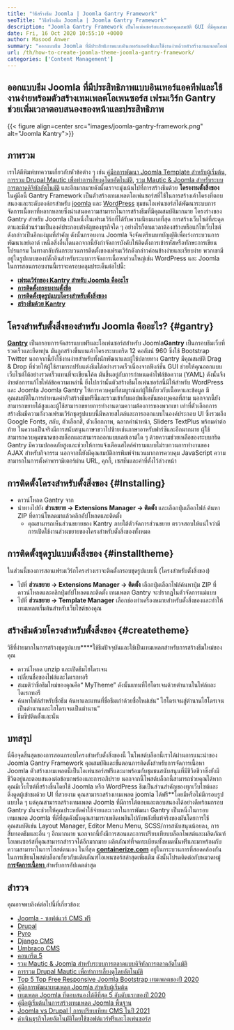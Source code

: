 ```yaml
---
title: "วิธีสร้างธีม Joomla | Joomla Gantry Framework" 
seoTitle: "วิธีสร้างธีม Joomla | Joomla Gantry Framework" 
description: "Joomla Gantry Framework เป็นโอเพ่นซอร์สและเสนอคุณสมบัติ GUI ที่มีคุณสมบัติการลากและดร็อปทำให้ผู้ใช้สามารถสร้างเทมเพลต Joomla CMS แบบไดนามิกและตอบสนองได้อย่างรวดเร็ว" 
date: Fri, 16 Oct 2020 10:55:10 +0000
author: Masood Anwer
summary: "ออกแบบธีม Joomla ที่มีประสิทธิภาพแบบอินเทอร์แอคทีฟและใช้งานง่ายด้วยตัวสร้างเทมเพลตโอเพ่นซอร์ส เฟรมเวิร์ก Gantry ช่วยเพิ่มเวลาตอบสนองของหน้าและประสิทธิภาพ" 
url: /th/how-to-create-joomla-theme-joomla-gantry-framework/
categories: ['Content Management']
---
```


## ออกแบบธีม Joomla ที่มีประสิทธิภาพแบบอินเทอร์แอคทีฟและใช้งานง่ายพร้อมตัวสร้างเทมเพลตโอเพนซอร์ส เฟรมเวิร์ก Gantry ช่วยเพิ่มเวลาตอบสนองของหน้าและประสิทธิภาพ

{{< figure align=center src="images/joomla-gantry-framework.png" alt="Joomla Kantry">}}


## **ภาพรวม** 
เราได้ตีพิมพ์บทความเกี่ยวกับหัวข้อต่าง ๆ เช่น [คู่มือการพัฒนา Joomla Template สำหรับผู้เริ่มต้น][1], [การรวม Drupal Mautic เพื่อทำการเลี้ยงดูโดยอัตโนมัติ][2], [รวม Mautic & Joomla สำหรับระบบการตลาดดิจิทัลอัตโนมัติ][3] และอีกมากมายดังนั้นเราจะมุ่งเน้นไปที่การสร้างธีมด้วย **โครงงานตั้งสิ่งของ** ในคู่มือนี้ Gantry Framework เป็นตัวสร้างเทมเพลตโอเพ่นซอร์สที่ใช้ในการสร้างเค้าโครงที่ตอบสนองและระดับองค์กรสำหรับ [joomla][4] และ [WordPress][5] ชุมชนโอเพ่นซอร์สได้พัฒนาระบบการจัดการเนื้อหาที่หลากหลายซึ่งนำเสนอความสามารถในการสร้างธีมที่มีคุณสมบัติมากมาย โครงร่างของ Gantry สำหรับ Joomla เป็นหนึ่งในเฟรมเวิร์กที่ได้รับความนิยมมากที่สุด การสร้างเว็บไซต์ที่สะดุดตาและมีส่วนร่วมเป็นองค์ประกอบสำคัญของธุรกิจใด ๆ อย่างไรก็ตามเวลาต้องสร้างหรือแก้ไขเว็บไซต์ดังกล่าวเป็นอีกแง่มุมที่สำคัญ
ดังนั้นกรอบงาน Joomla จึงจัดเตรียมบทบัญญัติเพื่อเร่งกระบวนการพัฒนาเลย์เอาต์ เหนือสิ่งอื่นใดนอกจากนี้ยังกำจัดการบังคับให้ติดตั้งการเข้ารหัสหรือทักษะการเขียนโปรแกรม ในทางกลับกันกระบวนการติดตั้งของเฟรมเวิร์กดังกล่าวค่อนข้างง่ายและเรียบง่าย พวกเขามีอยู่ในรูปแบบของปลั๊กอินสำหรับระบบการจัดการเนื้อหาส่วนใหญ่เช่น WordPress และ Joomla ในการสอนกรอบงานนี้เราจะครอบคลุมประเด็นต่อไปนี้:
* [ **เฟรมเวิร์กของ Kantry สำหรับ Joomla คืออะไร** ][6]
* [ **การติดตั้งกรอบงานตั้งชื่อ** ][7]
* [ **การติดตั้งชุดรูปแบบโครงสำหรับตั้งสิ่งของ** ][8]
* [ **สร้างธีมด้วย Kantry** ][9]

## โครงสำหรับตั้งสิ่งของสำหรับ Joomla คืออะไร? {#gantry}

[ **Gantry**][10] เป็นกรอบการจัดสรรแบบฟรีและโอเพ่นซอร์สสำหรับ Joomla**Gantry** เป็นกรอบธีมเว็บที่รวดเร็วและยืดหยุ่น มันถูกสร้างขึ้นบนเค้าโครงระบบกริด 12 คอลัมน์ 960 ซึ่งใช้ Bootstrap Twitter นอกจากนี้ยังใช้งานง่ายสำหรับทั้งนักพัฒนาและผู้ใช้ปลายทาง Gantry มีคุณสมบัติ Drag & Drop ที่ช่วยให้ผู้ใช้สามารถปรับแต่งธีมได้อย่างรวดเร็วเนื่องจากฟังก์ชั่น GUI ช่วยให้คุณออกแบบเว็บไซต์ได้อย่างรวดเร็วแทนที่จะเขียนโค้ด มันขึ้นอยู่กับการกำหนดค่าไฟล์ข้อความ (YAML) ดังนั้นจึงง่ายต่อการแก้ไขไฟล์ข้อความเหล่านี้ ยิ่งไปกว่านั้นตัวสร้างธีมโอเพ่นซอร์สนี้มีให้สำหรับ WordPress และ Joomla Joomla Gantry ให้การควบคุมที่สมบูรณ์แก่ผู้ใช้เกี่ยวกับเนื้อหาและข้อมูล มีคุณสมบัติในการกำหนดค่าตัวสร้างธีมฟรีนี้และรวมเข้ากับแอปพลิเคชันของบุคคลที่สาม นอกจากนี้ยังสามารถขยายได้สูงและผู้ใช้สามารถขยายการทำงานตามความต้องการของพวกเขา
เท่าที่ตัวเลือกการสร้างธีมมีความกังวลเฟรมเวิร์กชุดรูปแบบนี้มีหลายสไตล์และการออกแบบในองค์ประกอบ UI ซึ่งรวมถึง Google Fonts, สลับ, ตัวเลือกสี, ตัวเลือกภาพ, ฉลากคำนำหน้า, Sliders TextPlus พร้อมคำต่อท้าย ในความเป็นจริงมีการสนับสนุนภาษาขวาไปซ้ายเช่นภาษาอาหรับฟาร์ซีและอีกมากมาย ผู้ใช้สามารถควบคุมขนาดของบล็อกและสามารถออกแบบเลย์เอาต์ใด ๆ ด้วยความช่วยเหลือของระบบกริด Gantry มีความปลอดภัยสูงและช่วยให้การแจ้งเตือนสไตล์คำรามแบบไม่รบกวนการทำงานของ AJAX สำหรับกิจกรรม นอกจากนี้ยังมีคุณสมบัติการพิมพ์จำนวนมากการควบคุม JavaScript ความสามารถในการตั้งค่าพารามิเตอร์ผ่าน URL, คุกกี้, เซสชันและค่าที่ตั้งไว้ล่วงหน้า

## การติดตั้งโครงสำหรับตั้งสิ่งของ {#Installing}

  * ดาวน์โหลด Gantry จาก
* นำทางไปยัง **ส่วนขยาย -> Extensions Manager -> ติดตั้ง** และเลือกปุ่มเลือกไฟล์ ค้นหา ZIP ที่ดาวน์โหลดมาแล้วคลิกอัปโหลดและติดตั้ง
  * คุณสามารถเห็นส่วนขยายของ Kantry ภายใต้ตัวจัดการส่วนขยาย ตรวจสอบให้แน่ใจว่ามีการเปิดใช้งานส่วนขยายของโครงสำหรับตั้งสิ่งของทั้งหมด

## การติดตั้งชุดรูปแบบตั้งสิ่งของ {#installtheme}

ในส่วนนี้ของการสอนเฟรมเวิร์กโครงร่างเราจะติดตั้งกรอบชุดรูปแบบนี้ (โครงสำหรับตั้งสิ่งของ)
* ไปที่ **ส่วนขยาย -> Extensions Manager -> ติดตั้ง** เลือกปุ่มเลือกไฟล์ค้นหาปุ่ม ZIP ที่ดาวน์โหลดและคลิกปุ่มอัปโหลดและติดตั้ง เทมเพลต Gantry จะปรากฏในตัวจัดการแม่แบบ
* ไปที่ **ส่วนขยาย -> Template Manager** เลือกช่องทำเครื่องหมายสำหรับตั้งสิ่งของและทำให้เทมเพลตเริ่มต้นสำหรับเว็บไซต์ของคุณ

## สร้างธีมด้วยโครงสำหรับตั้งสิ่งของ {#createtheme}

วิธีที่ง่ายมากในการสร้างชุดรูปแบบ****ใช้ธีมปัจจุบันและใช้เป็นเทมเพลตสำหรับการสร้างธีมใหม่ของคุณ
  * ดาวน์โหลด unzip และเปิดธีมไฮโดรเจน
  * เปลี่ยนชื่อของไฟล์และไดเรกทอรี
  * สมมติว่าชื่อธีมใหม่ของคุณคือ“ MyTheme” ดังนั้นแทนที่ไฮโดรเจนด้วยตำนานในไฟล์และไดเรกทอรี
  * ค้นหาไฟล์สำหรับชื่อธีม ค้นหาและแทนที่ชื่อธีมเก่าด้วยชื่อใหม่เช่น“ ไฮโดรเจนสู่ตำนานไฮโดรเจนเป็นตำนานและไฮโดรเจนเป็นตำนาน”
  * ธีมซิปติดตั้งและนั่น

## บทสรุป
นี่คือจุดสิ้นสุดของการสอนกรอบโครงสำหรับตั้งสิ่งของนี้ ในโพสต์บล็อกนี้เราได้ผ่านการแนะนำของ Joomla Gantry Framework คุณสมบัติและขั้นตอนการติดตั้งสำหรับการจัดการเนื้อหา Joomla ตัวสร้างเทมเพลตนี้เป็นโอเพ่นซอร์สฟรีและมาพร้อมกับชุมชนสนับสนุนที่มีชีวิตชีวาซึ่งยังมีชีวิตอยู่และตอบสนองต่อข้อบกพร่องและการอภิปราย นอกจากนี้โพสต์บล็อกนี้สามารถช่วยคุณได้หากคุณมีเว็บไซต์ที่สร้างขึ้นโดยใช้ Joomla หรือ WordPress ธีมเป็นส่วนสำคัญของทุกเว็บไซต์และดึงดูดผู้เข้าชมด้วย UI ที่สวยงาม คุณสามารถสร้างเทมเพลต joomla ได้ฟรี**โดยมีหรือไม่มีกรอบรูปแบบใด ๆ แต่คุณสามารถสร้างเทมเพลต Joomla ที่มีการโต้ตอบและตอบสนองได้อย่างดีพร้อมกรอบ Gantry มันจะช่วยให้คุณประหยัดค่าใช้จ่ายและเวลาในการพัฒนา
Gantry เป็นหนึ่งในกรอบเทมเพลต Joomla ที่ดีที่สุดดังนั้นคุณสามารถเพลิดเพลินไปกับพลังที่แท้จริงของมันโดยการใช้คุณสมบัติเช่น Layout Manager, Editor Menu Menu, SCSS/การสนับสนุนน้อยลง, การสืบทอดธีมและอื่น ๆ อีกมากมาย นอกจากนี้ยังมีการสอนและการเปรียบเทียบบล็อกโพสต์และผลิตภัณฑ์โอเพนซอร์สที่คุณสามารถสำรวจได้อีกมากมาย ผลิตภัณฑ์ที่จดทะเบียนทั้งหมดนั้นฟรีและมาพร้อมกับความสามารถในการโฮสต์ตนเอง ในที่สุด [ **containerize.com**][11] อยู่ในกระบวนการที่สอดคล้องกันในการเขียนโพสต์บล็อกเกี่ยวกับผลิตภัณฑ์โอเพนซอร์สล่าสุดเพิ่มเติม ดังนั้นโปรดติดต่อกับหมวดหมู่ [**การจัดการเนื้อหา** ][12] สำหรับการอัปเดตล่าสุด

## สำรวจ
คุณอาจพบลิงค์ต่อไปนี้ที่เกี่ยวข้อง:
  * [Joomla - ซอฟต์แวร์ CMS ฟรี][13]
  * [Drupal][14]
  * [Pyro][15]
  * [Django CMS][16]
  * [Umbraco CMS][17]
  * [คอนกรีต 5][18]
  * [รวม Mautic & Joomla สำหรับระบบการตลาดแบบดิจิทัลการตลาดอัตโนมัติ][3]
  * [การรวม Drupal Mautic เพื่อทำการเลี้ยงดูโดยอัตโนมัติ][2]
  * [Top 5 Top Free Responsive Joomla Bootstrap เทมเพลตของปี 2020][19]
  * [คู่มือการพัฒนาเทมเพลต Joomla สำหรับผู้เริ่มต้น][1]
  * [เทมเพลต Joomla ที่ตอบสนองได้ดีที่สุด 5 อันดับแรกของปี 2020][19]
  * [คู่มือผู้เริ่มต้นในการสร้างเทมเพลต Joomla พื้นฐาน][20]
  * [Joomla vs Drupal | การเปรียบเทียบ CMS ในปี 2021][21]
  * [ดำเนินธุรกิจโดยอัตโนมัติโดยใช้ซอฟต์แวร์ฟรีและโอเพ่นซอร์ส][22]



[1]: https://blog.containerize.com/content-management/responsive-joomla-templates-tutorial/
[2]: https://blog.containerize.com/content-management/drupal-tutorial-automate-lead-growth-with-drupal-mautic/
[3]: https://blog.containerize.com/content-management/integrate-mautic-with-joomla-for-marketing-automation/
[4]: https://products.containerize.com/content-management/joomla/
[5]: https://products.containerize.com/blogging/wordpress/
[6]: #gantry
[7]: #Installing
[8]: #installtheme
[9]: #createtheme
[10]: http://gantry.org/
[11]: https://containerize.com
[12]: https://blog.containerize.com/category/content-management/
[13]: https://products.containerize.com/content-management/joomla
[14]: https://products.containerize.com/content-management/drupal
[15]: https://products.containerize.com/content-management/pyro
[16]: https://products.containerize.com/content-management/django
[17]: https://products.containerize.com/content-management/umbraco
[18]: https://products.containerize.com/content-management/concrete5
[19]: https://blog.containerize.com/content-management/top-5-best-free-responsive-joomla-templates-of-2020/
[20]: https://blog.containerize.com/content-management/beginners-guide-to-create-a-basic-joomla-template/
[21]: https://blog.containerize.com/content-management/joomla-vs-drupal-cms-comparison-in-2021/
[22]: https://blog.containerize.com/blogging/automate-business-operations-using-open-source-software/
